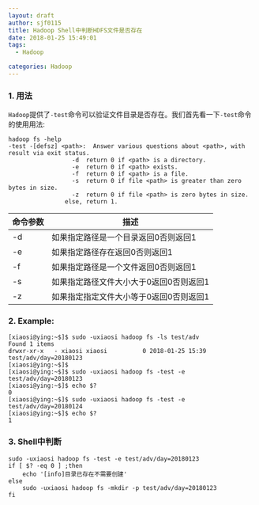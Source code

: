 ```yaml
---
layout: draft
author: sjf0115
title: Hadoop Shell中判断HDFS文件是否存在
date: 2018-01-25 15:49:01
tags:
  - Hadoop

categories: Hadoop
---
```


### 1. 用法

`Hadoop`提供了`-test`命令可以验证文件目录是否存在。我们首先看一下`-test`命令的使用用法:
```
hadoop fs -help
-test -[defsz] <path>:  Answer various questions about <path>, with result via exit status.
                  -d  return 0 if <path> is a directory.
                  -e  return 0 if <path> exists.
                  -f  return 0 if <path> is a file.
                  -s  return 0 if file <path> is greater than zero bytes in size.
                  -z  return 0 if file <path> is zero bytes in size.
                else, return 1.
```

命令参数|描述
---|---
-d|如果指定路径是一个目录返回0否则返回1
-e|如果指定路径存在返回0否则返回1
-f|如果指定路径是一个文件返回0否则返回1
-s|如果指定路径文件大小大于0返回0否则返回1
-z|如果指定指定文件大小等于0返回0否则返回1


### 2. Example:

```
[xiaosi@ying:~$]$ sudo -uxiaosi hadoop fs -ls test/adv
Found 1 items
drwxr-xr-x   - xiaosi xiaosi          0 2018-01-25 15:39 test/adv/day=20180123
[xiaosi@ying:~$]$
[xiaosi@ying:~$]$ sudo -uxiaosi hadoop fs -test -e test/adv/day=20180123
[xiaosi@ying:~$]$ echo $?
0
[xiaosi@ying:~$]$ sudo -uxiaosi hadoop fs -test -e test/adv/day=20180124
[xiaosi@ying:~$]$ echo $?
1
```

### 3. Shell中判断

```
sudo -uxiaosi hadoop fs -test -e test/adv/day=20180123
if [ $? -eq 0 ] ;then
    echo '[info]目录已存在不需要创建'
else
    sudo -uxiaosi hadoop fs -mkdir -p test/adv/day=20180123
fi
```
